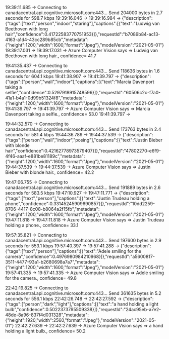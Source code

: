 
19:39:11.685 -> Connecting to canadacentral.api.cognitive.microsoft.com:443... Send 204000 bytes in 2.7 seconds for 598.7 kbps
19:39:16.046 -> 
19:39:16.984 -> {"description":{"tags":["text","person","indoor","staring"],"captions":[{"text":"Ludwig van Beethoven with long hair","confidence":0.41722583770751953}]},"requestId":"b7089b84-ac13-4163-a1d4-43cc289b85cb","metadata":{"height":1200,"width":1600,"format":"Jpeg"},"modelVersion":"2021-05-01"}
19:39:17.031 -> 
19:39:17.031 -> Azure Computer Vision says => Ludwig van Beethoven with long hair., confidence= 41.7


19:41:35.437 -> Connecting to canadacentral.api.cognitive.microsoft.com:443... Send 118636 bytes in 1.6 seconds for 604.1 kbps
19:41:38.907 -> 
19:41:39.797 -> {"description":{"tags":["person","wall","indoor"],"captions":[{"text":"Marcia Davenport taking a selfie","confidence":0.5297918915748596}]},"requestId":"60506c2c-f7a0-41a1-b4a1-0d99b51324f8","metadata":{"height":1200,"width":1600,"format":"Jpeg"},"modelVersion":"2021-05-01"}
19:41:39.797 -> 
19:41:39.797 -> Azure Computer Vision says => Marcia Davenport taking a selfie., confidence= 53.0
19:41:39.797 -> 



19:44:32.570 -> Connecting to canadacentral.api.cognitive.microsoft.com:443... Send 173763 bytes in 2.4 seconds for 581.4 kbps
19:44:36.789 -> 
19:44:37.539 -> {"description":{"tags":["person","wall","indoor","posing"],"captions":[{"text":"Justin Bieber with blonde hair","confidence":0.42162778973579407}]},"requestId":"47802270-e6f9-4f46-aaaf-e881be81189c","metadata":{"height":1200,"width":1600,"format":"Jpeg"},"modelVersion":"2021-05-01"}
19:44:37.539 -> 
19:44:37.539 -> Azure Computer Vision says => Justin Bieber with blonde hair., confidence= 42.2



19:47:06.755 -> Connecting to canadacentral.api.cognitive.microsoft.com:443... Send 191889 bytes in 2.6 seconds for 583.5 kbps
19:47:10.927 -> 
19:47:11.771 -> {"description":{"tags":["text","person"],"captions":[{"text":"Justin Trudeau holding a phone","confidence":0.33145245909690857}]},"requestId":"10dd2259-8706-4417-8c08-b8064a2f15fb","metadata":{"height":1200,"width":1600,"format":"Jpeg"},"modelVersion":"2021-05-01"}
19:47:11.818 -> 
19:47:11.818 -> Azure Computer Vision says => Justin Trudeau holding a phone., confidence= 33.1


19:57:35.821 -> Connecting to canadacentral.api.cognitive.microsoft.com:443... Send 197600 bytes in 2.9 seconds for 553.1 kbps
19:57:40.397 -> 
19:57:41.288 -> {"description":{"tags":["text","person"],"captions":[{"text":"Adele smiling for the camera","confidence":0.4976980984210968}]},"requestId":"a5600817-3511-4477-93a1-b2680698a7a7","metadata":{"height":1200,"width":1600,"format":"Jpeg"},"modelVersion":"2021-05-01"}
19:57:41.335 -> 
19:57:41.335 -> Azure Computer Vision says => Adele smiling for the camera., confidence= 49.8


22:42:19.825 -> Connecting to canadacentral.api.cognitive.microsoft.com:443... Send 361635 bytes in 5.2 seconds for 556.1 kbps
22:42:26.748 -> 
22:42:27.592 -> {"description":{"tags":["person","dark","light"],"captions":[{"text":"a hand holding a light bulb","confidence":0.5022373795509338}]},"requestId":"24ac95eb-a7e2-48de-8a96-837f4d031328","metadata":{"height":1920,"width":2560,"format":"Jpeg"},"modelVersion":"2021-05-01"}
22:42:27.639 -> 
22:42:27.639 -> Azure Computer Vision says => a hand holding a light bulb., confidence= 50.2
